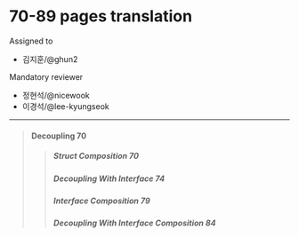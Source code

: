 # 70-89 pages translation

Assigned to

- 김지훈/@ghun2

Mandatory reviewer

- 정현석/@nicewook
- 이경석/@lee-kyungseok

---

> #### Decoupling 70
>
> > ##### Struct Composition 70
> >
> > ##### Decoupling With Interface 74
> >
> > ##### Interface Composition 79
> >
> > ##### Decoupling With Interface Composition 84
